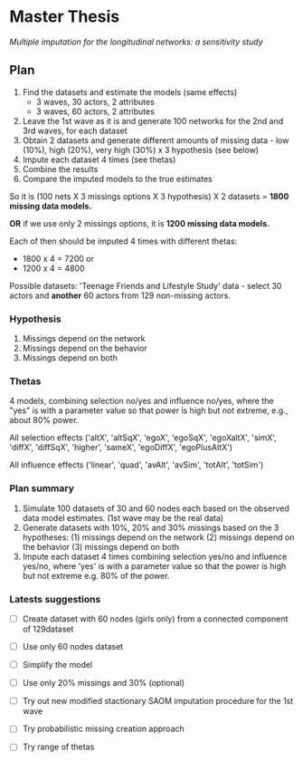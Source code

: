 # Master Thesis

*Multiple imputation for the longitudinal networks: a sensitivity study*

## Plan 

1. Find the datasets and estimate the models (same effects)
   - 3 waves, 30 actors, 2 attributes
   - 3 waves, 60 actors, 2 attributes
2. Leave the 1st wave as it is and generate 100 networks for the 2nd and 3rd waves, for each dataset
3. Obtain 2 datasets and generate different amounts of missing data - low (10%), high (20%), very high (30%) x 3 hypothesis (see below)
4. Impute each dataset 4 times (see thetas)
5. Combine the results
6. Compare the imputed models to the true estimates

So it is (100 nets X 3 missings options X 3 hypothesis) X 2 datasets = **1800 missing data models.**

**OR** if we use only 2 missings options, it is **1200 missing data models.**

Each of then should be imputed 4 times with different thetas:
- 1800 x 4 = 7200 or
- 1200 x 4 = 4800

Possible datasets:
'Teenage Friends and Lifestyle Study' data - select 30 actors and **another** 60 actors from 129 non-missing actors.

### Hypothesis

1. Missings depend on the network
2. Missings depend on the behavior
3. Missings depend on both 

### Thetas

4 models, combining selection no/yes and influence no/yes, where the "yes" is with a parameter value so that power is high but not extreme, e.g., about 80% power.

All selection effects ('altX', 'altSqX', 'egoX', 'egoSqX', 'egoXaltX', 'simX', 'diffX', 'diffSqX', 'higher', 'sameX', 'egoDiffX', 'egoPlusAltX')

All influence effects ('linear', 'quad', 'avAlt', 'avSim', 'totAlt', 'totSim')

### Plan summary

1. Simulate 100 datasets of 30 and 60 nodes each based on the observed data model estimates. (1st wave may be the real data)
2. Generate datasets with 10%, 20% and 30% missings based on the 3 hypotheses: (1) missings depend on the network (2) missings depend on the behavior (3) missings depend on both 
3. Impute each dataset 4 times combining selection yes/no and influence yes/no, where 'yes' is with a parameter value so that the power is high but not extreme e.g. 80% of the power.

### Latests suggestions
 
- [ ] Create dataset with 60 nodes (girls only) from a connected component of 129dataset
- [ ] Use only 60 nodes dataset
- [ ] Simplify the model
- [ ] Use only 20% missings and 30% (optional)
- [ ] Try out new modified stactionary SAOM imputation procedure for the 1st wave
- [ ] Try probabilistic missing creation approach
- [ ] Try range of thetas  


